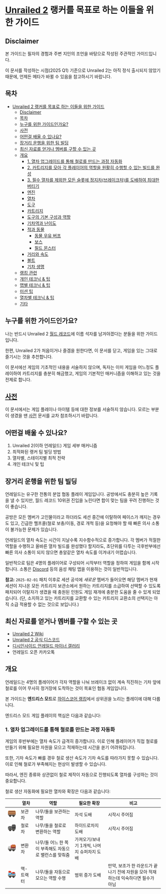 # [Unrailed 2](https://unrailed-game.com/) 랭커를 목표로 하는 이들을 위한 가이드

## Disclaimer

본 가이드는 필자의 경험과 주변 지인의 조언을 바탕으로 작성된 주관적인 가이드입니다.

이 문서를 작성하는 시점(2025 Q1) 기준으로 Unrailed 2는 아직 정식 출시되지 않았기 때문에, 언제든 메타가 바뀔 수 있음을 참고하시기 바랍니다.

## 목차

- [Unrailed 2 랭커를 목표로 하는 이들을 위한 가이드](#unrailed-2-랭커를-목표로-하는-이들을-위한-가이드)
  - [Disclaimer](#disclaimer)
  - [목차](#목차)
  - [누구를 위한 가이드인가요?](#누구를-위한-가이드인가요)
  - [사전](#사전)
  - [어떤걸 배울 수 있나요?](#어떤걸-배울-수-있나요)
  - [장거리 운행을 위한 팀 빌딩](#장거리-운행을-위한-팀-빌딩)
  - [최신 자료를 얻거나 멤버를 구할 수 있는 곳](#최신-자료를-얻거나-멤버를-구할-수-있는-곳)
  - [개요](#개요)
    - [1. 열차 업그레이드를 통해 철로를 만드는 과정 자동화](#1-열차-업그레이드를-통해-철로를-만드는-과정-자동화)
    - [2. 카트리지를 모아 각 플레이어의 역할을 원활히 수행할 수 있는 빌드를 완성](#2-카트리지를-모아-각-플레이어의-역할을-원활히-수행할-수-있는-빌드를-완성)
    - [3. 필수 열차를 제외한 모든 슬롯에 정지차(브레이크차)를 도배하여 최대한 버티기](#3-필수-열차를-제외한-모든-슬롯에-정지차브레이크차를-도배하여-최대한-버티기)
    - [엔진](#엔진)
    - [열차](#열차)
    - [도구](#도구)
    - [카트리지](#카트리지)
    - [도구의 기본 구성과 역할](#도구의-기본-구성과-역할)
    - [기차역과 난이도](#기차역과-난이도)
    - [적과 동물](#적과-동물)
      - [동물 우유 버프](#동물-우유-버프)
      - [보스](#보스)
      - [필드 몬스터](#필드-몬스터)
    - [거리와 속도](#거리와-속도)
    - [볼트](#볼트)
    - [기차 생명](#기차-생명)
  - [랭킹 관련](#랭킹-관련)
  - [개인 테크닉 \& 팁](#개인-테크닉--팁)
  - [맵별 테크닉 \& 팁](#맵별-테크닉--팁)
  - [미션 팁](#미션-팁)
  - [열차별 테크닉 \& 팁](#열차별-테크닉--팁)
  - [기타](#기타)

## 누구를 위한 가이드인가요?

나는 반드시 Unrailed 2 [월드 레코드](https://u2.unrailed-online.com/#/highscore)에 이름 석자를 남겨야겠다는 분들을 위한 가이드입니다.

한편, Unrailed 2가 처음이거나 즐겜을 원한다면, 이 문서를 닫고, 게임을 있는 그대로 즐기시는 것을 추천합니다.

이 문서에선 게임의 기초적인 내용을 서술하지 않으며, 독자는 이미 게임을 어느정도 플레이하여 카트리지를 충분히 해금했고, 게임의 기본적인 매커니즘을 이해하고 있는 것을 전제로 합니다.

## [사전](./REFERENCE.md)

이 문서에서는 게임 플레이나 아이템 등에 대한 정보를 서술하지 않습니다. 모르는 부분이 생겼을 땐 [사전](./REFERENCE.md) 문서를 교차 참조하시기 바랍니다.

## 어떤걸 배울 수 있나요?

1. Unrailed 2(이하 언레일드) 게임 세부 매커니즘
2. 최적화된 랭커 팀 빌딩 방법
3. 열차별, 스테이지별 최적 전략
4. 개인 테크닉 및 팁

## 장거리 운행을 위한 팀 빌딩

언레일드는 유구한 전통의 분업 협동 플레이 게임입니다. 공방에서도 충분히 높은 기록을 낼 수 있지만, 월드 레코드 10위권 진입을 노린다면 합이 맞는 팀을 꾸려 진행하는 것이 좋습니다.

공방은 모든 멤버가 고인물이라고 하더라도 세션 중간에 이탈하여 페이스가 깨지는 경우도 있고, 긴급한 헬프콜(철로 보충/이동, 경로 개척 등)을 요청해야 할 때 빠른 의사 소통이 불가능한 문제가 있습니다.

언레일드의 열차 속도는 시간이 지날수록 지수함수적으로 증가합니다. 각 멤버가 적절한 역할을 수행하고 올바른 열차 빌드를 완성했다 할지라도, 초단위를 다투는 극후반부에선 빠른 의사 소통이 되지 않으면 총알같은 열차 속도를 이겨내기 어렵습니다.

일반적으로 팀은 4명의 플레이어로 구성되어 시작부터 역할을 정하여 게임을 함께 시작합니다. 소통은 [Discord](https://discord.com/) 등의 음성 채팅 앱을 이용하는 것이 일반적입니다.

**참고:** `2025-02-01` 패치 이후로 세션 공석에 *새로운* 멤버가 들어오면 해당 멤버가 현재 세션이 지나온 모든 카트리지 보관소에서 원하는 카트리지를 소급하여 선택할 수 있도록 패치되어 이탈자가 생겼을 때 충원된 인원도 게임 재개에 충분한 도움을 줄 수 있게 되었습니다. (단, 소지하고 있는 카트리지를 교환할 수 있는 카트리지 교환소의 선택지는 아직 소급 적용할 수 없는 것으로 보입니다.)

## 최신 자료를 얻거나 멤버를 구할 수 있는 곳

- [Unrailed 2 Wiki](https://wiki.unrailed.gg/index.php/U2_Wiki)
- [Unrailed 2 공식 디스코드](https://discord.gg/unrailed)
- [디시인사이드 언레일드 마이너 갤러리](https://gall.dcinside.com/mgallery/board/lists/?id=unrailed)
- 언레일드 오픈 카카오톡

## 개요

언레일드는 4명의 플레이어가 각자 역할을 나눠 브레이크 없이 계속 직진하는 기차 앞에 철로를 이어 무사히 정거장에 도착하는 것이 목표인 협동 게임입니다.

본 가이드는 **엔드리스 모드**로 [하이스코어 랭킹](https://u2.unrailed-online.com/#/highscore)에서 상위권을 노리는 플레이에 대해 다룹니다.

엔드리스 모드 게임 플레이의 핵심은 다음과 같습니다:

### 1. 열차 업그레이드를 통해 철로를 만드는 과정 자동화

게임의 후반부에는 열차 속도가 급격히 증가합니다. 이로 인해 플레이어가 직접 철로를 만들기 위해 필요한 자원을 모으고 적재하는데 시간을 쏟기 어려워집니다.

또한, 기차 속도가 빠를 경우 철로 생산 속도가 기차 속도를 따라가지 못할 수 있습니다. 이로 인해 철로가 부족해지는 현상이 발생할 수 있습니다.

따라서, 엔진 종류와 상관없이 철로 제작이 자동으로 진행되도록 열차를 구성하는 것이 중요합니다.

철로 생산 자동화에 필요한 열차와 확장은 다음과 같습니다:

||열차|역할|필요한 확장|비고|
|-|-|-|-|-|
|![보관차 이미지](./media/storage-wagon.png)|보관차|나무/돌을 보관하는 역할|자석 도배|시작시 주어짐|
|![철로차 이미지](./media/crafter-wagon.png)|철로차|나무/돌을 철로로 변환하는 역할|하이드로차지 도배|시작시 주어짐|
|![변환차 이미지](./media/transformer-wagon.png)|변환차|나무/돌 어느 한 쪽이 부족해도 자동으로 밸런스를 맞춰줌|가져오기/보내기 1개씩, 나머지 슈퍼차지 도배||
|![맥-트랙터 이미지](./media/mag-tractor-wagon.png)|맥-트랙터|나무/돌을 자동으로 모으는 역할 수행|범위 증가 도배|만약, 보조가 한 라운드가 끝나기 전에 자원을 모아 적재하는데 익숙하다면 필수가 아님|

